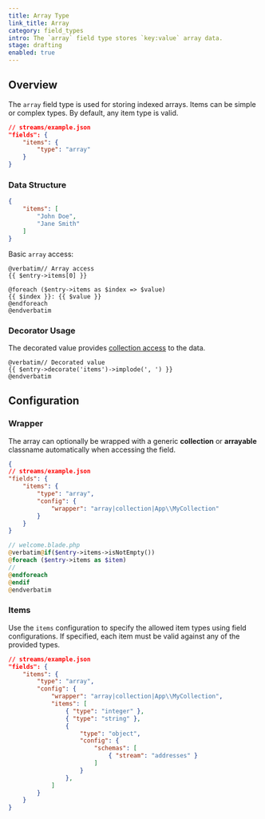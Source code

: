 ```yaml
---
title: Array Type
link_title: Array
category: field_types
intro: The `array` field type stores `key:value` array data.
stage: drafting
enabled: true
---
```


## Overview

The `array` field type is used for storing indexed arrays. Items can be simple or complex types. By default, any item type is valid.

```json
// streams/example.json
"fields": {
    "items": {
        "type": "array"
    }
}
```

### Data Structure

```json
{
    "items": [
        "John Doe",
        "Jane Smith"
    ]
}
```

Basic `array` access:

```blade
@verbatim// Array access
{{ $entry->items[0] }}

@foreach ($entry->items as $index => $value)
{{ $index }}: {{ $value }}
@endforeach
@endverbatim
```

### Decorator Usage

The decorated value provides [collection access](https://laravel.com/docs/collections) to the data.

```blade
@verbatim// Decorated value
{{ $entry->decorate('items')->implode(', ') }}
@endverbatim
```


## Configuration

### Wrapper

The array can optionally be wrapped with a generic **collection** or **arrayable** classname automatically when accessing the field.

```json
{
// streams/example.json
"fields": {
    "items": {
        "type": "array",
        "config": {
            "wrapper": "array|collection|App\\MyCollection"
        }
    }
}
```

```php
// welcome.blade.php
@verbatim@if($entry->items->isNotEmpty())
@foreach ($entry->items as $item)
// 
@endforeach
@endif
@endverbatim
```

### Items

Use the `items` configuration to specify the allowed item types using field configurations. If specified, each item must be valid against any of the provided types.

```json
// streams/example.json
"fields": {
    "items": {
        "type": "array",
        "config": {
            "wrapper": "array|collection|App\\MyCollection",
            "items": [
                { "type": "integer" },
                { "type": "string" },
                {
                    "type": "object",
                    "config": {
                        "schemas": [
                            { "stream": "addresses" }
                        ]
                    }
                },
            ]
        }
    }
}
```
